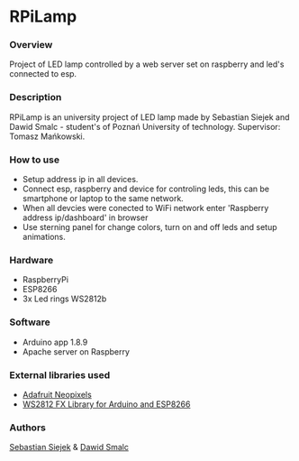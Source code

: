 # RPiLamp

### Overview
Project of LED lamp controlled by a web server set on raspberry and led's connected to esp.
### Description
RPiLamp is an university project of LED lamp made by Sebastian Siejek and Dawid Smalc - student's of Poznań University of technology. Supervisor: Tomasz Mańkowski.
### How to use

+ Setup address ip in all devices.
+ Connect esp, raspberry and device for controling leds, this can be smartphone or laptop  to the same network.
+ When all devcies were conected to WiFi network enter 'Raspberry address ip/dashboard' in browser
+ Use sterning panel for change colors, turn on and off leds and setup animations. 

### Hardware
+ RaspberryPi
+ ESP8266
+ 3x Led rings WS2812b


### Software
+ Arduino app 1.8.9 
+ Apache server on Raspberry
### External libraries used

+ [Adafruit Neopixels](https://github.com/adafruit/Adafruit_NeoPixel)
+ [WS2812 FX Library for Arduino and ESP8266](https://github.com/kitesurfer1404/WS2812FX)

### Authors
[Sebastian Siejek](http://kontakt@sebastiansiejek.pl) & [Dawid Smalc](mailto:dawid.smalc@gmail.com)
